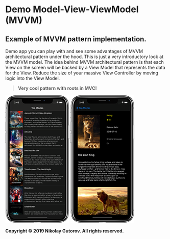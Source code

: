 # Demo Model-View-ViewModel (MVVM)

## Example of MVVM pattern implementation.

Demo app you can play with and see some advantages of MVVM architectural pattern under the hood. This is just a very introductory look at the MVVM model. The idea behind MVVM architectural pattern is that each View on the screen will be backed by a View Model that represents the data for the View. Reduce the size of your massive View Controller by moving logic into the View Model.

> **Very cool pattern with roots in MVC!**

![ScreenShot_01](https://github.com/ngutorov/Demo-MVVM/blob/master/Demo/ScreenShot01.PNG)
![ScreenShot_02](https://github.com/ngutorov/Demo-MVVM/blob/master/Demo/ScreenShot02.PNG)

**Copyright © 2019 Nikolay Gutorov. All rights reserved.**
